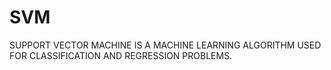 # SVM
SUPPORT VECTOR MACHINE IS A MACHINE LEARNING ALGORITHM USED FOR CLASSIFICATION AND REGRESSION PROBLEMS.

